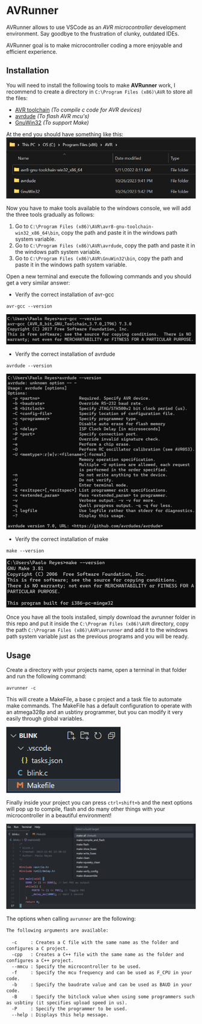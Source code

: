 # AVRunner
AVRunner allows to use VSCode as an *AVR microcontroller* development environment. Say goodbye to the frustration of clunky, outdated IDEs. 

AVRunner goal is to make microcontroller coding a more enjoyable and efficient experience.

## Installation
You will need to install the following tools to make **AVRunner** work, I recommend to create a directory in `C:\Program Files (x86)\AVR` to store all the files:
- [AVR toolchain][microchip_studio_toolchain] *(To compile c code for AVR devices)*
- [avrdude][avrdude] *(To flash AVR mcu's)*
- [GnuWin32][GnuWin32] *(To support Make)*

At the end you should have something like this:
![tools][tools_image]

Now you have to make tools available to the windows console, we will add the three tools gradually as follows:
1. Go to `C:\Program Files (x86)\AVR\avr8-gnu-toolchain-win32_x86_64\bin`, copy the path and paste it in the windows path system variable.
2. Go to `C:\Program Files (x86)\AVR\avrdude`, copy the path and paste it in the windows path system variable.
3. Go to `C:\Program Files (x86)\AVR\GnuWin32\bin`, copy the path and paste it in the windows path system variable.

Open a new terminal and execute the following commands and you should get a very similar answer: 
- Verify the correct installation of avr-gcc 
```
avr-gcc --version
```
![avr_gcc][avr_gcc_image] 
- Verify the correct installation of avrdude 
```
avrdude --version
```
![avrdude][avrdude_image]
- Verify the correct installation of make
```
make --version
```
![make][make_image]

Once you have all the tools installed, simply download the avrunner folder in this repo and put it inside the `C:\Program Files (x86)\AVR` directory, copy the path `C:\Program Files (x86)\AVR\avrunner` and add it to the windows path system variable just as the previous programs and you will be ready.

## Usage
Create a directory with your projects name, open a terminal in that folder and run the following command: 
```
avrunner -c
```
This will create a MakeFile, a base c project and a task file to automate make commands. The MakeFile has a default configuration to operate with an atmega328p and an usbtiny programmer, but you can modify it very easily through global variables.

![avrunner_output][avrunner_output_image]

Finally inside your project you can press `ctrl+shift+b` and the next options will pop up to compile, flash and do many other things with your microcontroller in a beautiful environment!

![tasks][tasks_image]

The options when calling `avrunner` are the following:
```
The following arguments are available:
                  
  -c     : Creates a C file with the same name as the folder and configures a C project.
  -cpp   : Creates a C++ file with the same name as the folder and configures a C++ project.
  --mmcu : Specify the microcontroller to be used.
  -f     : Specify the mcu frequency and can be used as F_CPU in your code.
  -b     : Specify the baudrate value and can be used as BAUD in your code.
  -B     : Specify the bitclock value when using some programmers such as usbtiny (it specifies upload speed in us).
  -P     : Specify the programmer to be used.
  --help : Displays this help message.
```

[microchip_studio_toolchain]: https://www.microchip.com/en-us/tools-resources/develop/microchip-studio/gcc-compilers
[avrdude]: https://github.com/avrdudes/avrdude/releases
[GnuWin32]: https://gnuwin32.sourceforge.net/packages/make.htm
[tools_image]: resources/tools.png
[avr_gcc_image]: resources/avr-gcc.png
[avrdude_image]: resources/avrdude.png
[make_image]: resources/make.png
[avrunner_output_image]: resources/avrunner_output.png
[tasks_image]: resources/tasks.png